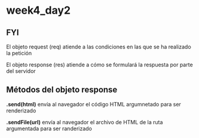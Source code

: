 # week4_day2

## FYI

El objeto request (req) atiende a las condiciones en las que se ha realizado la petición

El objeto response (res) atiende a cómo se formulará la respuesta por parte del servidor

## Métodos del objeto response

**.send(html)** envía al navegador el código HTML argumnetado para ser renderizado

**.sendFile(url)** envía al navegador el archivo de HTML de la ruta argumentada para ser randerizado
